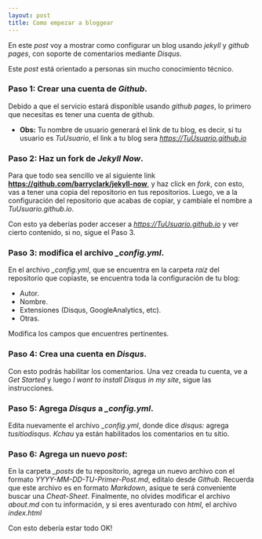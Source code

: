 ```yaml
---
layout: post
title: Como empezar a bloggear
---
```



En este *post*  voy a mostrar como configurar un blog usando *jekyll* y *github pages*, con soporte de comentarios mediante *Disqus*.

Este *post* está orientado a personas sin mucho conocimiento técnico.

### Paso 1: Crear una cuenta de *Github*.

Debido a que el servicio estará disponible usando *github pages*, lo primero que necesitas es tener una cuenta de github.

  * **Obs:** Tu nombre de usuario generará el link de tu blog, es decir, si tu usuario es *TuUsuario*, el link a tu blog sera *https://TuUsuario.github.io*

### Paso 2: Haz un fork de *Jekyll Now*.

Para que todo sea sencillo ve al siguiente link **https://github.com/barryclark/jekyll-now**, y haz click en *fork*, con esto, vas a tener una copia del repositorio en tus repositorios.
Luego, ve a la configuración del repositorio que acabas de copiar, y cambiale el nombre a *TuUsuario.github.io*.

Con esto ya deberías poder acceser a *https://TuUsuario.github.io* y ver cierto contenido, si no, sigue el Paso 3.

### Paso 3: modifica el archivo *_config.yml*.

En el archivo *_config.yml*, que se encuentra en la carpeta *raíz* del repositorio que copiaste, se encuentra toda la configuración de tu blog:
  * Autor.
  * Nombre.
  * Extensiones (Disqus, GoogleAnalytics, etc).
  * Otras.

Modifica los campos que encuentres pertinentes.

### Paso 4: Crea una cuenta en *Disqus*.

Con esto podrás habilitar los comentarios. Una vez creada tu cuenta, ve a *Get Started* y luego *I want to install Disqus in my site*, sigue las instrucciones.

### Paso 5: Agrega *Disqus* a *_config.yml*.

Edita nuevamente el archivo *_config.yml*, donde dice *disqus:* agrega *tusitiodisqus*. *Kchau* ya están habilitados los comentarios en tu sitio.

### Paso 6: Agrega un nuevo *post*:

En la carpeta *_posts* de tu repositorio, agrega un nuevo archivo con el formato *YYYY-MM-DD-TU-Primer-Post.md*, editalo desde *Github*. Recuerda que este archivo es en formato *Markdown*, asique te será conveniente buscar una *Cheat-Sheet*.
Finalmente, no olvides modificar el archivo *about.md* con tu información, y si eres aventurado con *html*, el archivo *index.html*

Con esto debería estar todo OK!


